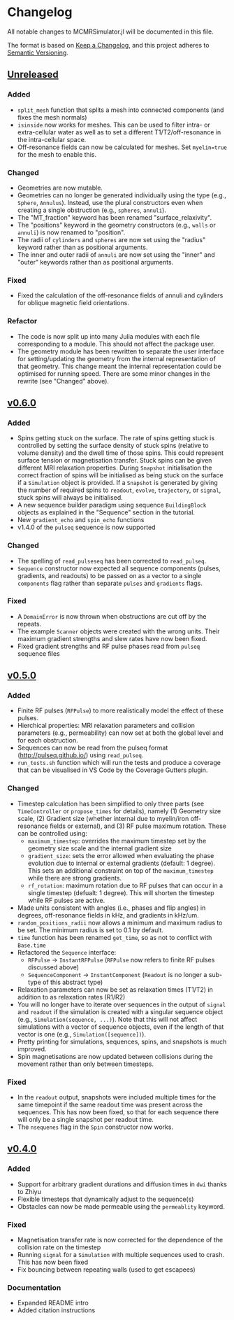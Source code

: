 # Changelog
All notable changes to MCMRSimulator.jl will be documented in this file.

The format is based on [Keep a Changelog](https://keepachangelog.com/en/1.0.0/),
and this project adheres to [Semantic Versioning](https://semver.org/spec/v2.0.0.html).
## [Unreleased]
### Added
- `split_mesh` function that splits a mesh into connected components (and fixes the mesh normals)
- `isinside` now works for meshes. This can be used to filter intra- or extra-cellular water as well as to set a different T1/T2/off-resonance in the intra-cellular space.
- Off-resonance fields can now be calculated for meshes. Set `myelin=true` for the mesh to enable this.
### Changed
- Geometries are now mutable.
- Geometries can no longer be generated individually using the type (e.g., `Sphere`, `Annulus`). Instead, use the plural constructors even when creating a single obstruction (e.g., `spheres`, `annuli`).
- The "MT_fraction" keyword has been renamed "surface_relaxivity".
- The "positions" keyword in the geometry constructors (e.g., `walls` or `annuli`) is now renamed to "position".
- The radii of `cylinders` and `spheres` are now set using the "radius" keyword rather than as positional arguments.
- The inner and outer radii of `annuli` are now set using the "inner" and "outer" keywords rather than as positional arguments.
### Fixed
- Fixed the calculation of the off-resonance fields of annuli and cylinders for oblique magnetic field orientations.
### Refactor
- The code is now split up into many Julia modules with each file corresponding to a module. This should not affect the package user.
- The geometry module has been rewritten to separate the user interface for setting/updating the geometry from the internal representation of that geometry. This change meant the internal representation could be optimised for running speed. There are some minor changes in the rewrite (see "Changed" above).
## [v0.6.0]
### Added
- Spins getting stuck on the surface. The rate of spins getting stuck is controlled by setting the surface density of stuck spins (relative to volume density) and the dwell time of those spins. This could represent surface tension or magnetisation transfer. Stuck spins can be given different MRI relaxation properties. During `Snapshot` initialisation the correct fraction of spins will be initialised as being stuck on the surface if a `Simulation` object is provided. If a `Snapshot` is generated by giving the number of required spins to `readout`, `evolve`, `trajectory`, or `signal`, stuck spins will always be initialised.
- A new sequence builder paradigm using sequence `BuildingBlock` objects as explained in the "Sequence" section in the tutorial.
- New `gradient_echo` and `spin_echo` functions
- v1.4.0 of the `pulseq` sequence is now supported
### Changed
- The spelling of `read_pulseseq` has been corrected to `read_pulseq`.
- `Sequence` constructor now expected all sequence components (pulses, gradients, and readouts) to be passed on as a vector to a single `components` flag rather than separate `pulses` and `gradients` flags.
### Fixed
- A `DomainError` is now thrown when obstructions are cut off by the repeats.
- The example `Scanner` objects were created with the wrong units. Their maximum gradient strengths and slew rates have now been fixed.
- Fixed gradient strengths and RF pulse phases read from `pulseq` sequence files
## [v0.5.0]
### Added
- Finite RF pulses (`RFPulse`) to more realistically model the effect of these pulses.
- Hierchical properties: MRI relaxation parameters and collision parameters (e.g., permeability) can now set at both the global level and for each obstruction.
- Sequences can now be read from the pulseq format (http://pulseq.github.io/) using `read_pulseq`.
- `run_tests.sh` function which will run the tests and produce a coverage that can be visualised in VS Code by the Coverage Gutters plugin.
### Changed
- Timestep calculation has been simplified to only three parts (see `TimeController` or `propose_times` for details), namely (1) Geometry size scale, (2) Gradient size (whether internal due to myelin/iron off-resonance fields or external), and (3) RF pulse maximum rotation. These can be controlled using:
    - `maximum_timestep`: overrides the maximum timestep set by the geometry size scale and the internal gradient size
    - `gradient_size`: sets the error allowed when evaluating the phase evolution due to internal or external gradients (default: 1 degree). This sets an additional constraint on top of the `maximum_timestep` while there are strong gradients.
    - `rf_rotation`: maximum rotation due to RF pulses that can occur in a single timestep (defualt: 1 degree). This will shorten the timestep while RF pulses are active.
- Made units consistent with angles (i.e., phases and flip angles) in degrees, off-resonance fields in kHz, and gradients in kHz/um.
- `random_positions_radii` now allows a minimum and maximum radius to be set. The minimum radius is set to 0.1 by default.
- `time` function has been renamed `get_time`, so as not to conflict with `Base.time`
- Refactored the `Sequence` interface:
    - `RFPulse` -> `InstantRFPulse` (`RFPulse` now refers to finite RF pulses discussed above)
    - `SequenceComponent` -> `InstantComponent` (`Readout` is no longer a sub-type of this abstract type)
- Relaxation parameters can now be set as relaxation times (T1/T2) in addition to as relaxation rates (R1/R2)
- You will no longer have to iterate over sequences in the output of `signal` and `readout` if the simulation is created with a singular sequence object (e.g., `Simulation(sequence, ...)`). Note that this will not affect simulations with a vector of sequence objects, even if the length of that vector is one (e.g., `Simulation([sequence])`).
- Pretty printing for simulations, sequences, spins, and snapshots is much improved.
- Spin magnetisations are now updated between collisions during the movement rather than only between timesteps.

### Fixed
- In the `readout` output, snapshots were included multiple times for the same timepoint if the same readout time was present across the sequences. This has now been fixed, so that for each sequence there will only be a single snapshot per readout time.
- The `nsequenes` flag in the `Spin` constructor now works.
## [v0.4.0]
### Added
- Support for arbitrary gradient durations and diffusion times in `dwi` thanks to Zhiyu
- Flexible timesteps that dynamically adjust to the sequence(s)
- Obstacles can now be made permeable using the `permeablity` keyword.
### Fixed
- Magnetisation transfer rate is now corrected for the dependence of the collision rate on the timestep
- Running `signal` for a `Simulation` with multiple sequences used to crash. This has now been fixed
- Fix bouncing between repeating walls (used to get escapees)
### Documentation
- Expanded README intro
- Added citation instructions


[Unreleased]: https://git.fmrib.ox.ac.uk/ndcn0236/MCMRSimulator.jl/-/compare/v0.6.0...main
[v0.6.0]: https://git.fmrib.ox.ac.uk/ndcn0236/MCMRSimulator.jl/-/compare/v0.5.0...v0.6.0
[v0.5.0]: https://git.fmrib.ox.ac.uk/ndcn0236/MCMRSimulator.jl/-/compare/v0.4.0...v0.5.0
[v0.4.0]: https://git.fmrib.ox.ac.uk/ndcn0236/MCMRSimulator.jl/-/compare/v0.3.0...v0.4.0